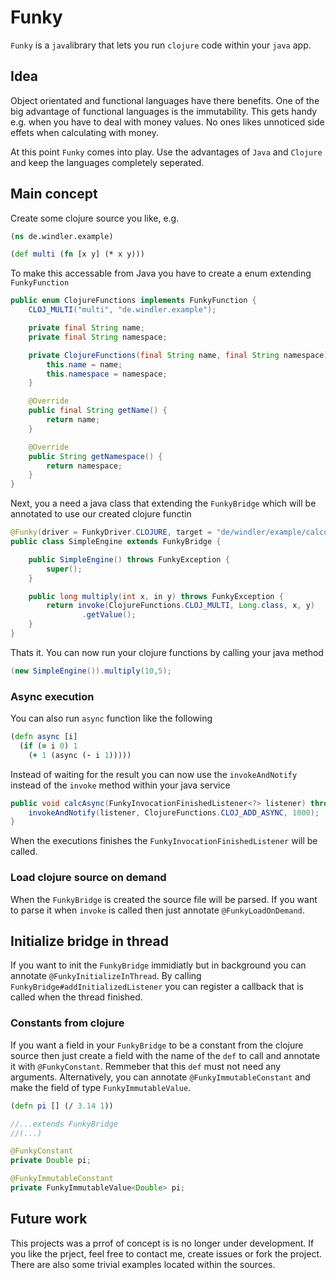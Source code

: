 # Funky

`Funky` is a `java`library that lets you run `clojure` code within your `java` app.

## Idea
Object orientated and functional languages have there benefits. One of the big advantage of functional languages is the immutability. This gets handy e.g. when you have to deal with money values. No ones likes unnoticed side effets when calculating with money.

At this point `Funky` comes into play. Use the advantages of `Java` and `Clojure` and keep the languages completely seperated. 

## Main concept
Create some clojure source you like, e.g.
```clojure
(ns de.windler.example)

(def multi (fn [x y] (* x y)))
```

To make this accessable from Java you have to create a enum extending `FunkyFunction`
```java
public enum ClojureFunctions implements FunkyFunction {
	CLOJ_MULTI("multi", "de.windler.example");

	private final String name;
	private final String namespace;

	private ClojureFunctions(final String name, final String namespace) {
		this.name = name;
		this.namespace = namespace;
	}

	@Override
	public final String getName() {
		return name;
	}

	@Override
	public String getNamespace() {
		return namespace;
	}
}
```

Next, you a need a java class that extending the `FunkyBridge` which will be annotated to use our created clojure functin
```java
@Funky(driver = FunkyDriver.CLOJURE, target = "de/windler/example/calculations.clj")
public class SimpleEngine extends FunkyBridge {

	public SimpleEngine() throws FunkyException {
		super();
	}

	public long multiply(int x, in y) throws FunkyException {
		return invoke(ClojureFunctions.CLOJ_MULTI, Long.class, x, y)
				.getValue();
	}
}
```

Thats it. You can now run your clojure functions by calling your java method
```java
(new SimpleEngine()).multiply(10,5);
```

### Async execution
You can also run `async` function like the following
```clojure
(defn async [i] 
  (if (= i 0) 1
    (+ 1 (async (- i 1)))))
```

Instead of waiting for the result you can now use the `invokeAndNotify` instead of the `invoke` method within your java service
```java
public void calcAsync(FunkyInvocationFinishedListener<?> listener) throws FunkyException {
	invokeAndNotify(listener, ClojureFunctions.CLOJ_ADD_ASYNC, 1000);
}
```

When the executions finishes the `FunkyInvocationFinishedListener` will be called.

### Load clojure source on demand
When the `FunkyBridge` is created the source file will be parsed. If you want to parse it when `invoke` is called then just annotate `@FunkyLoadOnDemand`.

## Initialize bridge in thread
If you want to init the `FunkyBridge` immidiatly but in background you can annotate `@FunkyInitializeInThread`. By calling `FunkyBridge#addInitializedListener` you can register a callback that is called when the thread finished.

### Constants from clojure
If you want a field in your `FunkyBridge` to be a constant from the clojure source then just create a field with the name of the `def` to call and annotate it with `@FunkyConstant`. Remmeber that this `def` must not need any arguments. Alternatively, you can annotate `@FunkyImmutableConstant` and make the field of type `FunkyImmutableValue`.

```clojure
(defn pi [] (/ 3.14 1))
```

```java 
//...extends FunkyBridge
//(...)

@FunkyConstant
private Double pi;

@FunkyImmutableConstant
private FunkyImmutableValue<Double> pi;
```

## Future work
This projects was a prrof of concept is is no longer under development. If you like the prject, feel free to contact me, create issues or fork the project. There are also some trivial examples located within the sources.
